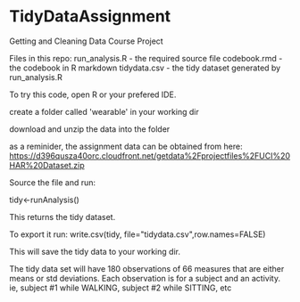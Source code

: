 # TidyDataAssignment
Getting and Cleaning Data Course Project

Files in this repo:
run_analysis.R - the required source file
codebook.rmd - the codebook in R markdown
tidydata.csv - the tidy dataset generated by run_analysis.R

To try this code, open R or your prefered IDE.

create a folder called 'wearable' in your working dir

download and unzip the data into the folder

as a reminider, the assignment data can be obtained from here:
https://d396qusza40orc.cloudfront.net/getdata%2Fprojectfiles%2FUCI%20HAR%20Dataset.zip

Source the file and run:

tidy<-runAnalysis()

This returns the tidy dataset.

To export it run:
write.csv(tidy, file="tidydata.csv",row.names=FALSE)

This will save the tidy data to your working dir.

The tidy data set will have 180 observations of 66 measures that are either means or std deviations.
Each observation is for a subject and an activity. ie, subject #1 while WALKING, subject #2 while SITTING, etc
